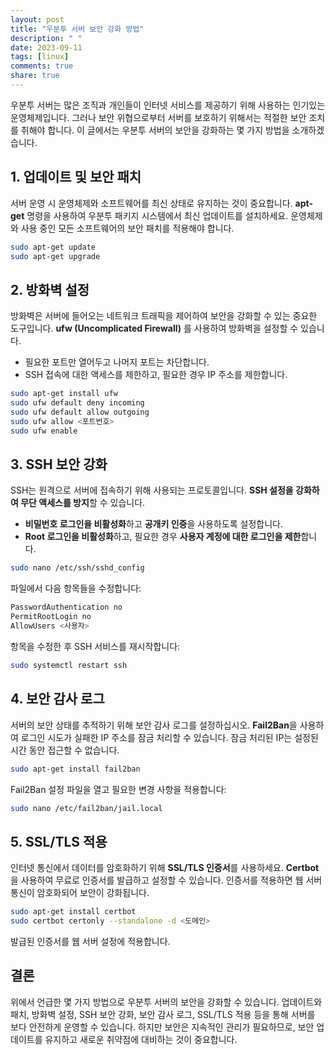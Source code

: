 ```yaml
---
layout: post
title: "우분투 서버 보안 강화 방법"
description: " "
date: 2023-09-11
tags: [linux]
comments: true
share: true
---
```


우분투 서버는 많은 조직과 개인들이 인터넷 서비스를 제공하기 위해 사용하는 인기있는 운영체제입니다. 그러나 보안 위협으로부터 서버를 보호하기 위해서는 적절한 보안 조치를 취해야 합니다. 이 글에서는 우분투 서버의 보안을 강화하는 몇 가지 방법을 소개하겠습니다.

## 1. 업데이트 및 보안 패치

서버 운영 시 운영체제와 소프트웨어를 최신 상태로 유지하는 것이 중요합니다. **apt-get** 명령을 사용하여 우분투 패키지 시스템에서 최신 업데이트를 설치하세요. 운영체제와 사용 중인 모든 소프트웨어의 보안 패치를 적용해야 합니다.

```bash
sudo apt-get update
sudo apt-get upgrade
```

## 2. 방화벽 설정

방화벽은 서버에 들어오는 네트워크 트래픽을 제어하여 보안을 강화할 수 있는 중요한 도구입니다. **ufw (Uncomplicated Firewall)** 를 사용하여 방화벽을 설정할 수 있습니다.

- 필요한 포트만 열어두고 나머지 포트는 차단합니다.
- SSH 접속에 대한 액세스를 제한하고, 필요한 경우 IP 주소를 제한합니다.

```bash
sudo apt-get install ufw
sudo ufw default deny incoming
sudo ufw default allow outgoing
sudo ufw allow <포트번호>
sudo ufw enable
```

## 3. SSH 보안 강화

SSH는 원격으로 서버에 접속하기 위해 사용되는 프로토콜입니다. **SSH 설정을 강화하여 무단 액세스를 방지**할 수 있습니다.

- **비밀번호 로그인을 비활성화**하고 **공개키 인증**을 사용하도록 설정합니다.
- **Root 로그인을 비활성화**하고, 필요한 경우 **사용자 계정에 대한 로그인을 제한**합니다.

```bash
sudo nano /etc/ssh/sshd_config
```

파일에서 다음 항목들을 수정합니다:

```bash
PasswordAuthentication no
PermitRootLogin no
AllowUsers <사용자>
```

항목을 수정한 후 SSH 서비스를 재시작합니다:

```bash
sudo systemctl restart ssh
```

## 4. 보안 감사 로그

서버의 보안 상태를 추적하기 위해 보안 감사 로그를 설정하십시오. **Fail2Ban**을 사용하여 로그인 시도가 실패한 IP 주소를 잠금 처리할 수 있습니다. 잠금 처리된 IP는 설정된 시간 동안 접근할 수 없습니다.

```bash
sudo apt-get install fail2ban
```

Fail2Ban 설정 파일을 열고 필요한 변경 사항을 적용합니다:

```bash
sudo nano /etc/fail2ban/jail.local
```

## 5. SSL/TLS 적용

인터넷 통신에서 데이터를 암호화하기 위해 **SSL/TLS 인증서**를 사용하세요. **Certbot**을 사용하여 무료로 인증서를 발급하고 설정할 수 있습니다. 인증서를 적용하면 웹 서버 통신이 암호화되어 보안이 강화됩니다.

```bash
sudo apt-get install certbot
sudo certbot certonly --standalone -d <도메인>
```

발급된 인증서를 웹 서버 설정에 적용합니다.

## 결론

위에서 언급한 몇 가지 방법으로 우분투 서버의 보안을 강화할 수 있습니다. 업데이트와 패치, 방화벽 설정, SSH 보안 강화, 보안 감사 로그, SSL/TLS 적용 등을 통해 서버를 보다 안전하게 운영할 수 있습니다. 하지만 보안은 지속적인 관리가 필요하므로, 보안 업데이트를 유지하고 새로운 취약점에 대비하는 것이 중요합니다.